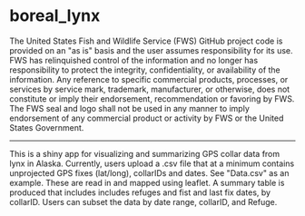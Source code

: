# boreal_lynx

The United States Fish and Wildlife Service (FWS) GitHub project code is provided on 
an "as is" basis and the user assumes responsibility for its use. FWS has relinquished 
control of the information and no longer has responsibility to protect the integrity, 
confidentiality, or availability of the information. Any reference to specific 
commercial products, processes, or services by service mark, trademark, manufacturer, 
or otherwise, does not constitute or imply their endorsement, recommendation or 
favoring by FWS. The FWS seal and logo shall not be used in any manner to imply 
endorsement of any commercial product or activity by FWS or the United States 
Government.
_____________________________

This is a shiny app for visualizing and summarizing GPS collar data from lynx in Alaska. 
Currently, users upload a .csv file that at a minimum contains unprojected GPS fixes 
(lat/long), collarIDs and dates. See "Data.csv" as an example. These are read in and mapped using leaflet.
A summary table is produced that includes includes refuges and fist and last fix
dates, by collarID. Users can subset the data by date range, collarID, and Refuge.
